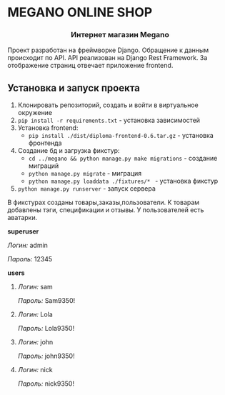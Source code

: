 # MEGANO ONLINE SHOP

<h3 align="center">Интернет магазин Megano</h3>
Проект разработан на фреймворке Django. 
Обращение к данным происходит по API. API реализован на Django Rest Framework.
За отображение страниц отвечает приложение frontend.
 

## Установка и запуск проекта
1. Клонировать репозиторий, создать и войти в виртуальное окружение
2. `pip install -r requirements.txt` - установка зависимостей
3. Установка frontend:
    * `pip install ./dist/diploma-frontend-0.6.tar.gz` - установка фронтенда
4. Создание бд и загрузка фикстур:
    * `cd ../megano && python manage.py make migrations` - создание миграций
    * `python manage.py migrate` - миграция 
    * `python manage.py loaddata ./fixtures/* ` - установка фикстур
5. `python manage.py runserver` - запуск сервера


В фикстурах созданы товары,заказы,пользователи.
К товарам добавлены тэги, спецификации и отзывы.
У пользователей есть аватарки.


**superuser**

*Логин:* admin

*Пароль:* 12345


**users**

1. *Логин:* sam

   *Пароль:* Sam9350!

2. *Логин:* Lola

   *Пароль:* Lola9350!

3. *Логин:* john

   *Пароль:* john9350!

4. *Логин:* nick

   *Пароль:* nick9350!
